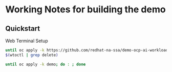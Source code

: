 # Working Notes for building the demo

## Quickstart

Web Terminal Setup

```sh
until oc apply -k https://github.com/redhat-na-ssa/demo-ocp-ai-workloads/demo/web-terminal; do : ; done
$(wtoctl | grep delete)
```

```sh
until oc apply -k demo; do : ; done
```

